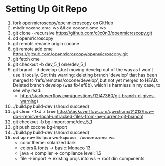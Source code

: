 Setting Up Git Repo
===================

1. fork openmicroscopy/openmicroscopy on GitHub
2. mkdir cocone.ome-ws && cd cocone.ome-ws
3. git clone --recursive https://github.com/c0c0n3/openmicroscopy.git
4. cd openmicroscopy
5. git remote rename origin cocone
6. git remote add ome https://github.com/openmicroscopy/openmicroscopy.git
7. git fetch ome
8. git checkout -b dev_5_1 ome/dev_5_1
9. git branch -d develop
   (Just moving develop out of the way as I won't use it locally. Got this
         warning: deleting branch 'develop' that has been merged to
                  'refs/remotes/cocone/develop', but not yet merged to HEAD.
         Deleted branch develop (was fb4ef8b).
    which is harmless in my case, to see why read: 
    + http://stackoverflow.com/questions/12147360/git-branch-d-gives-warning)
10. ./build.py build-dev
    (should succeed)
11. git clean -ffxd :/
    (see http://stackoverflow.com/questions/61212/how-do-i-remove-local-untracked-files-from-my-current-git-branch)
12. git checkout -b bg-import ome/dev_5_1
13. git push cocone bg-import
14. ./build.py build-dev
    (should succeed)
15. set up new Eclipse workspace: ~/cocone.ome-ws
     + color theme: solarized dark
     + colors & fonts -> basic: Monaco 13
     + java -> compiler -> compliance level: 1.6
     + file -> import -> existing projs into ws -> root dir: components

